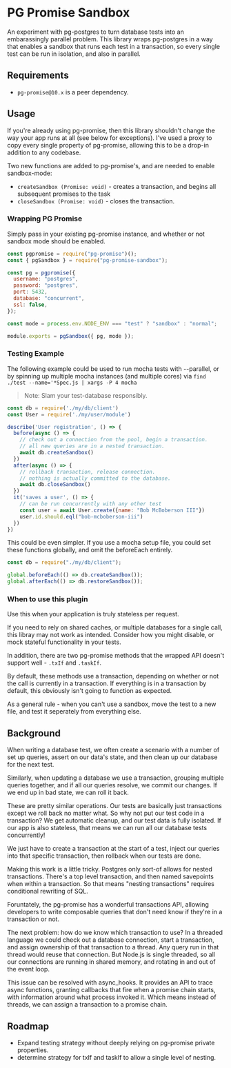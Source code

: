 # PG Promise Sandbox

An experiment with pg-postgres to turn database tests into an embarassingly
parallel problem. This library wraps pg-postgres in a way that enables a sandbox
that runs each test in a transaction, so every single test can be run in
isolation, and also in parallel.

## Requirements

- `pg-promise@10.x` is a peer dependency.

## Usage

If you're already using pg-promise, then this library shouldn't change the way
your app runs at all (see below for exceptions). I've used a proxy to copy every
single property of pg-promise, allowing this to be a drop-in addition
to any codebase.

Two new functions are added to pg-promise's, and are needed to enable sandbox-mode:

- `createSandbox (Promise: void)` - creates a transaction, and begins all
  subsequent promises to the task
- `closeSandbox (Promise: void)` - closes the transaction.

### Wrapping PG Promise

Simply pass in your existing pg-promise instance, and whether or not sandbox mode
should be enabled.

```js
const pgpromise = require("pg-promise")();
const { pgSandbox } = require("pg-promise-sandbox");

const pg = pgpromise({
  username: "postgres",
  password: "postgres",
  port: 5432,
  database: "concurrent",
  ssl: false,
});

const mode = process.env.NODE_ENV === "test" ? "sandbox" : "normal";

module.exports = pgSandbox({ pg, mode });
```

### Testing Example

The following example could be used to run mocha tests with --parallel, or by
spinning up multiple mocha instances (and multiple cores) via `find ./test --name='*Spec.js | xargs -P 4 mocha`

> Note: Slam your test-database responsibly.

```js
const db = require('./my/db/client')
const User = require('./my/user/module')

describe('User registration', () => {
  before(async () => {
    // check out a connection from the pool, begin a transaction.
    // all new queries are in a nested transaction.
    await db.createSandbox()
  })
  after(async () => {
    // rollback transaction, release connection.
    // nothing is actually committed to the database.
    await db.closeSandbox()
  })
  it('saves a user', () => {
    // can be run concurrently with any other test
    const user = await User.create({name: "Bob McBoberson III"})
    user.id.should.eql("bob-mcboberson-iii")
  })
})
```

This could be even simpler. If you use a mocha setup file, you could set these
functions globally, and omit the beforeEach entirely.

```js
const db = require("./my/db/client");

global.beforeEach(() => db.createSandbox());
global.afterEach(() => db.restoreSandbox());
```

### When to use this plugin

Use this when your application is truly stateless per request.

If you need to rely on shared caches, or multiple databases for a single call,
this libray may not work as intended. Consider how you might disable, or mock
stateful functionality in your tests.

In addition, there are two pg-promise methods that the wrapped API doesn't support
well - `.txIf` and `.taskIf`.

By default, these methods use a transaction, depending on whether or not the call
is currently in a transaction. If everything is in a transaction by default,
this obviously isn't going to function as expected.

As a general rule - when you can't use a sandbox, move the test to a new file,
and test it seperately from everything else.

## Background

When writing a database test, we often create a scenario with a number of set up
queries, assert on our data's state, and then clean up our database for the
next test.

Similarly, when updating a database we use a transaction, grouping multiple queries
together, and if all our queries resolve, we commit our changes. If we end up in
bad state, we can roll it back.

These are pretty similar operations. Our tests are basically just transactions
except we roll back no matter what. So why not put our test code in a transaction?
We get automatic cleanup, and our test data is fully isolated. If our app is also
stateless, that means we can run all our database tests concurrently!

We just have to create a transaction at the start of a test, inject our queries
into that specific transaction, then rollback when our tests are done.

Making this work is a little tricky. Postgres only sort-of allows for nested
transactions. There's a top level transaction, and then named savepoints when
within a transaction. So that means "nesting transactions" requires conditional
rewriting of SQL.

Foruntately, the pg-promise has a wonderful transactions API, allowing developers
to write composable queries that don't need know if they're in a transaction or
not.

The next problem: how do we know which transaction to use? In a threaded
language we could check out a database connection, start a transaction, and
assign ownership of that transaction to a thread. Any query run in that
thread would reuse that connection. But Node.js is single threaded, so all our
connections are running in shared memory, and rotating in and out of the event
loop.

This issue can be resolved with async_hooks. It provides an API to trace async
functions, granting callbacks that fire when a promise chain starts, with
information around what process invoked it. Which means instead of threads, we
can assign a transaction to a promise chain.

## Roadmap

- Expand testing strategy without deeply relying on pg-promise private properties.
- determine strategy for txIf and taskIf to allow a single level of nesting.
